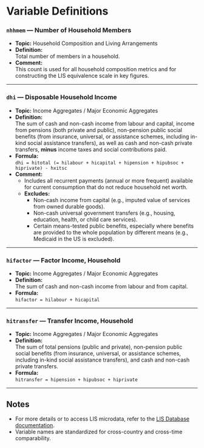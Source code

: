 # Variable Definitions

### `nhhmem` — Number of Household Members
- **Topic:** Household Composition and Living Arrangements
- **Definition:**  
  Total number of members in a household.  
- **Comment:**  
  This count is used for all household composition metrics and for constructing the LIS equivalence scale in key figures.

---

### `dhi` — Disposable Household Income
- **Topic:** Income Aggregates / Major Economic Aggregates
- **Definition:**  
  The sum of cash and non-cash income from labour and capital, income from pensions (both private and public), non-pension public social benefits (from insurance, universal, or assistance schemes, including in-kind social assistance transfers), as well as cash and non-cash private transfers, **minus** income taxes and social contributions paid.
- **Formula:**  
  `dhi = hitotal (= hilabour + hicapital + hipension + hipubsoc + hiprivate) - hxitsc`
- **Comment:**  
  - Includes all recurrent payments (annual or more frequent) available for current consumption that do not reduce household net worth.
  - **Excludes:**  
    - Non-cash income from capital (e.g., imputed value of services from owned durable goods).
    - Non-cash universal government transfers (e.g., housing, education, health, or child care services).
    - Certain means-tested public benefits, especially where benefits are provided to the whole population by different means (e.g., Medicaid in the US is excluded).

---

### `hifactor` — Factor Income, Household
- **Topic:** Income Aggregates / Major Economic Aggregates
- **Definition:**  
  The sum of cash and non-cash income from labour and from capital.
- **Formula:**  
  `hifactor = hilabour + hicapital`

---

### `hitransfer` — Transfer Income, Household
- **Topic:** Income Aggregates / Major Economic Aggregates
- **Definition:**  
  The sum of total pensions (public and private), non-pension public social benefits (from insurance, universal, or assistance schemes, including in-kind social assistance transfers), and cash and non-cash private transfers.
- **Formula:**  
  `hitransfer = hipension + hipubsoc + hiprivate`

---

## Notes

- For more details or to access LIS microdata, refer to the [LIS Database documentation](https://www.lisdatacenter.org/).
- Variable names are standardized for cross-country and cross-time comparability.